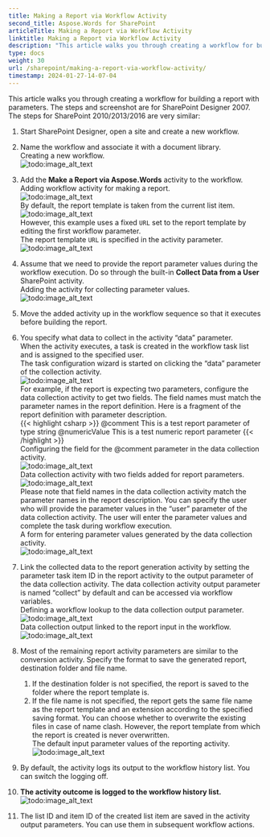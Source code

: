 ```yaml
---
title: Making a Report via Workflow Activity
second_title: Aspose.Words for SharePoint
articleTitle: Making a Report via Workflow Activity
linktitle: Making a Report via Workflow Activity
description: "This article walks you through creating a workflow for building a report with parameters while using Aspose.Words for SharePoint reports."
type: docs
weight: 30
url: /sharepoint/making-a-report-via-workflow-activity/
timestamp: 2024-01-27-14-07-04
---
```


This article walks you through creating a workflow for building a report with parameters. The steps and screenshot are for SharePoint Designer 2007. The steps for SharePoint 2010/2013/2016 are very similar:

1. Start SharePoint Designer, open a site and create a new workflow.
1. Name the workflow and associate it with a document library.<br>
   Creating a new workflow.<br>
![todo:image_alt_text](making-a-report-via-workflow-activity-1.png)

1. Add the **Make a Report via Aspose.Words** activity to the workflow.<br>
   Adding workflow activity for making a report.<br>
![todo:image_alt_text](making-a-report-via-workflow-activity-2.png)<br>
By default, the report template is taken from the current list item.<br>
![todo:image_alt_text](making-a-report-via-workflow-activity-3.png)<br>
However, this example uses a fixed `URL` set to the report template by editing the first workflow parameter.<br>
The report template `URL` is specified in the activity parameter.<br>
![todo:image_alt_text](making-a-report-via-workflow-activity-4.png)

1. Assume that we need to provide the report parameter values during the workflow execution. Do so through the built-in **Collect Data from a User** SharePoint activity.<br>
   Adding the activity for collecting parameter values.<br>
![todo:image_alt_text](making-a-report-via-workflow-activity-5.png)

1. Move the added activity up in the workflow sequence so that it executes before building the report.
1. You specify what data to collect in the activity “data” parameter.<br>
   When the activity executes, a task is created in the workflow task list and is assigned to the specified user.<br>
   The task configuration wizard is started on clicking the “data” parameter of the collection activity.<br>
![todo:image_alt_text](making-a-report-via-workflow-activity-6.png)<br>
For example, if the report is expecting two parameters, configure the data collection activity to get two fields. The field names must match the parameter names in the report definition. Here is a fragment of the report definition with parameter description.<br>
{{< highlight csharp >}}
    <Parameters>
    <String>
      <Name>@comment</Name>
      <Prompt>This is a test report parameter of type string</Prompt>
    </String>
    <Int32>
      <Name>@numericValue</Name>
      <Prompt>This is a test numeric report parameter</Prompt>
    </Int32>
    </Parameters>
{{< /highlight >}}<br>
Configuring the field for the @comment parameter in the data collection activity.<br>
![todo:image_alt_text](making-a-report-via-workflow-activity-7.png)<br>
Data collection activity with two fields added for report parameters.<br>
![todo:image_alt_text](making-a-report-via-workflow-activity-8.png)<br>
Please note that field names in the data collection activity match the parameter names in the report description. You can specify the user who will provide the parameter values in the “user” parameter of the data collection activity. The user will enter the parameter values and complete the task during workflow execution.<br>
A form for entering parameter values generated by the data collection activity.<br>
![todo:image_alt_text](making-a-report-via-workflow-activity-9.png)

1. Link the collected data to the report generation activity by setting the parameter task item ID in the report activity to the output parameter of the data collection activity. The data collection activity output parameter is named “collect” by default and can be accessed via workflow variables.<br>
   Defining a workflow lookup to the data collection output parameter.<br>
![todo:image_alt_text](making-a-report-via-workflow-activity-10.png)<br>
Data collection output linked to the report input in the workflow.<br>
![todo:image_alt_text](making-a-report-via-workflow-activity-11.png)

1. Most of the remaining report activity parameters are similar to the conversion activity. Specify the format to save the generated report, destination folder and file name.
   1. If the destination folder is not specified, the report is saved to the folder where the report template is.
   1. If the file name is not specified, the report gets the same file name as the report template and an extension according to the specified saving format. You can choose whether to overwrite the existing files in case of name clash. However, the report template from which the report is created is never overwritten.<br>
      The default input parameter values of the reporting activity.<br>
![todo:image_alt_text](making-a-report-via-workflow-activity-12.png)

1. By default, the activity logs its output to the workflow history list. You can switch the logging off.
1. **The activity outcome is logged to the workflow history list.**
![todo:image_alt_text](making-a-report-via-workflow-activity-13.png)

1. The list ID and item ID of the created list item are saved in the activity output parameters. You can use them in subsequent workflow actions.
